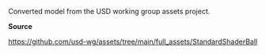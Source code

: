 Converted model from the USD working group assets project.

**Source**

https://github.com/usd-wg/assets/tree/main/full_assets/StandardShaderBall
